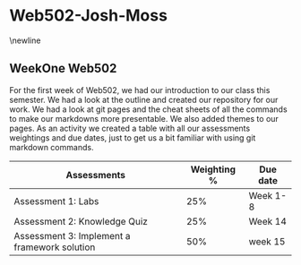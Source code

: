 # **Web502-Josh-Moss**

\newline

## WeekOne Web502 


For the first week of Web502, we had our introduction to our class this semester. We had a look at the outline and created our repository for our work. We had a look at git pages and the cheat sheets of all the commands to make our markdowns more presentable. We also added themes to our pages. As an activity we created a table with all our assessments weightings and due dates, just to get us a bit familiar with using git markdown commands.



Assessments  | Weighting %  |  Due date
------------ | ------------- | ---------------
Assessment 1: Labs | 25% | Week 1-8
Assessment 2: Knowledge Quiz | 25% | Week 14
Assessment 3: Implement a framework solution | 50% | week 15
